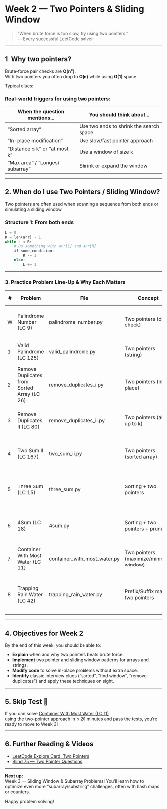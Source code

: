 # Week 2 — Two Pointers & Sliding Window

> “When brute force is too slow, try using two pointers.”  
> — Every successful LeetCode solver

---

## 1 Why two pointers?

Brute-force pair checks are **O(n²)**.  
With two pointers you often drop to **O(n)** while using **O(1)** space.

Typical clues:

### Real-world triggers for using two pointers:
| When the question mentions...      | You should think about...              |
|-----------------------------------|----------------------------------------|
| “Sorted array”                    | Use two ends to shrink the search space |
| “In-place modification”           | Use slow/fast pointer approach         |
| “Distance ≤ k” or “at most k”     | Use a window of size k                 |
| “Max area” / “Longest subarray”   | Shrink or expand the window            |

---

## 2. When do I use Two Pointers / Sliding Window?

Two pointers are often used when scanning a sequence from both ends or simulating a sliding window.

### Structure 1: From both ends
```python
L = 0
R = len(arr) - 1
while L < R:
    # Do something with arr[L] and arr[R]
    if some_condition:
        R -= 1
    else:
        L += 1
```
---
### 3. Practice Problem Line-Up & Why Each Matters

| #  | Problem | File | Concept | Why it matters |
|----|---------|------|---------|----------------|
| W  | Palindrome Number (LC 9) | palindrome_number.py | Two pointers (digit check) | Gentle warm-up, introduces left/right comparison |
| 1  | Valid Palindrome (LC 125) | valid_palindrome.py | Two pointers (string) | Basic pointer movement, ignores non-alphanumeric |
| 2  | Remove Duplicates from Sorted Array (LC 26) | remove_duplicates_i.py | Two pointers (in-place) | Foundation for O(1) space “rewrite the array” tricks |
| 3  | Remove Duplicates II (LC 80) | remove_duplicates_ii.py | Two pointers (allow up to k) | Extends pattern, generalization of in-place overwrite |
| 4  | Two Sum II (LC 167) | two_sum_ii.py | Two pointers (sorted array) | Classic entry problem: move inward until target sum |
| 5  | Three Sum (LC 15) | three_sum.py | Sorting + two pointers | Expands Two Sum, introduces nested pointer search |
| 6  | 4Sum (LC 18) | 4sum.py | Sorting + two pointers + pruning | Generalizes k-sum problems, pruning & deduplication |
| 7  | Container With Most Water (LC 11) | container_with_most_water.py | Two pointers (maximize/minimize window) | How to shrink search space from both ends effectively |
| 8  | Trapping Rain Water (LC 42) | trapping_rain_water.py | Prefix/Suffix max + two pointers | Combines two pointers with prefix/suffix arrays, visual intuition |

---

## 4. Objectives for Week 2

By the end of this week, you should be able to:
- **Explain** when and why two pointers beats brute force.
- **Implement** two pointer and sliding window patterns for arrays and strings.
- **Modify code** to solve in-place problems without extra space.
- **Identify** classic interview clues (“sorted”, “find window”, “remove duplicates”) and apply these techniques on sight.

---

## 5. Skip Test 🚦

If you can solve [Container With Most Water (LC 11)](https://leetcode.com/problems/container-with-most-water/)  
using the two-pointer approach in ≤ 20 minutes and pass the tests, you’re ready to move to Week 3!

---

## 6. Further Reading & Videos

- [LeetCode Explore Card: Two Pointers](https://leetcode.com/explore/learn/card/array-and-string/203/introduction-to-two-pointer-technique/)
- [Blind 75 — Two Pointer Questions](https://blind75.vercel.app/)

---

**Next up:**  
Week 3 — Sliding Window & Subarray Problems! You’ll learn how to optimize even more “subarray/substring” challenges, often with hash maps or counters.

Happy problem solving!
